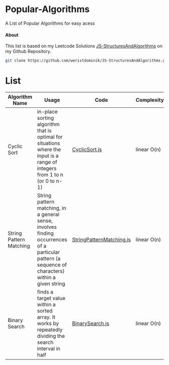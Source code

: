 # Popular-Algorithms

A List of Popular Algorithms for easy acess

#### About

This list is based on my Leetcode Solutions [JS-StructuresAndAlgorithms](https://github.com/weristdominik/JS-StructuresAndAlgorithms) on my Github Repository.
```bash
git clone https://github.com/weristdominik/JS-StructuresAndAlgorithms.git
```

# List
| Algorithm Name | Usage      | Code        |  Complexity |
| ------------- | ----------- | ----------- | ----------- |
| Cyclic Sort  |  in-place sorting algorithm that is optimal for situations where the input is a range of integers from 1 to n (or 0 to n-1)  | [CyclicSort.js](https://github.com/weristdominik/JS-StructuresAndAlgorithms/blob/main/Popular-Algorithms/CyclicSort.js) | linear O(n) |
| String Pattern Matching  |  String pattern matching, in a general sense, involves finding occurrences of a particular pattern (a sequence of characters) within a given string  | [StringPatternMatching.js](https://github.com/weristdominik/JS-StructuresAndAlgorithms/blob/main/Popular-Algorithms/StringPatternMatching.js) | linear O(n) |
| Binary Search  |  finds a target value within a sorted array. It works by repeatedly dividing the search interval in half  | [BinarySearch.js](https://github.com/weristdominik/JS-StructuresAndAlgorithms/blob/main/Popular-Algorithms/BinarySearch.js) | linear O(n) |
